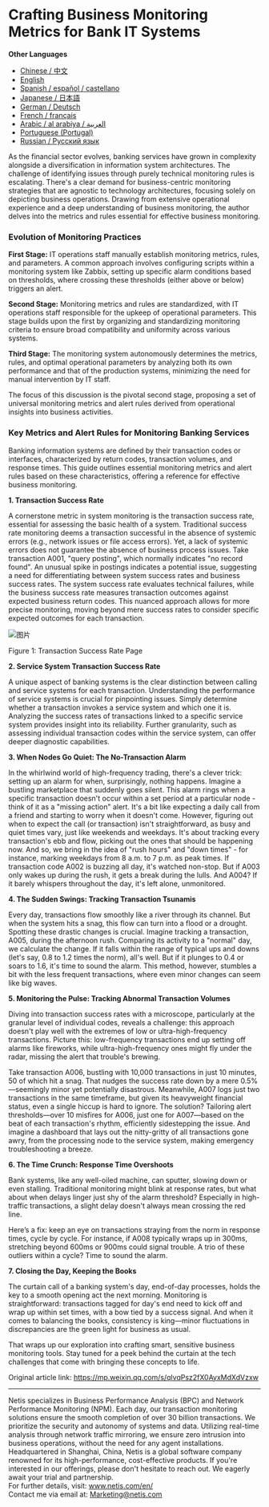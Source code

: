 # Crafting Business Monitoring Metrics for Bank IT Systems

**Other Languages**

+ [Chinese / 中文](https://github.com/lvdeshuii/OverFlow/blob/main/docs/zh/Crafting-Business-Monitoring-Metrics-for-Bank-IT-Systems-zh.md)
+ [English](https://github.com/lvdeshuii/OverFlow/blob/main/docs/en/Crafting-Business-Monitoring-Metrics-for-Bank-IT-Systems-en.md)
+ [Spanish / español / castellano](https://github.com/lvdeshuii/OverFlow/blob/main/docs/es/Crafting-Business-Monitoring-Metrics-for-Bank-IT-Systems-es.md)
+ [Japanese / 日本語](https://github.com/lvdeshuii/OverFlow/blob/main/docs/ja/Crafting-Business-Monitoring-Metrics-for-Bank-IT-Systems-ja.md)
+ [German / Deutsch](https://github.com/lvdeshuii/OverFlow/blob/main/docs/de/Crafting-Business-Monitoring-Metrics-for-Bank-IT-Systems-de.md)
+ [French / français](https://github.com/lvdeshuii/OverFlow/blob/main/docs/fr/Crafting-Business-Monitoring-Metrics-for-Bank-IT-Systems-fr.md)
+ [Arabic / al arabiya / العربية](https://github.com/lvdeshuii/OverFlow/blob/main/docs/ar/Crafting-Business-Monitoring-Metrics-for-Bank-IT-Systems-ar.md)
+ [Portuguese (Portugal)](https://github.com/lvdeshuii/OverFlow/blob/main/docs/pt/Crafting-Business-Monitoring-Metrics-for-Bank-IT-Systems-pt.md)
+ [Russian / Русский язык](https://github.com/lvdeshuii/OverFlow/blob/main/docs/ru/Crafting-Business-Monitoring-Metrics-for-Bank-IT-Systems-ru.md)

As the financial sector evolves, banking services have grown in complexity alongside a diversification in information system architectures. The challenge of identifying issues through purely technical monitoring rules is escalating. There's a clear demand for business-centric monitoring strategies that are agnostic to technology architectures, focusing solely on depicting business operations. Drawing from extensive operational experience and a deep understanding of business monitoring, the author delves into the metrics and rules essential for effective business monitoring.

### Evolution of Monitoring Practices

**First Stage:** IT operations staff manually establish monitoring metrics, rules, and parameters. A common approach involves configuring scripts within a monitoring system like Zabbix, setting up specific alarm conditions based on thresholds, where crossing these thresholds (either above or below) triggers an alert.

**Second Stage:** Monitoring metrics and rules are standardized, with IT operations staff responsible for the upkeep of operational parameters. This stage builds upon the first by organizing and standardizing monitoring criteria to ensure broad compatibility and uniformity across various systems.

**Third Stage:** The monitoring system autonomously determines the metrics, rules, and optimal operational parameters by analyzing both its own performance and that of the production systems, minimizing the need for manual intervention by IT staff.

The focus of this discussion is the pivotal second stage, proposing a set of universal monitoring metrics and alert rules derived from operational insights into business activities.

### Key Metrics and Alert Rules for Monitoring Banking Services

Banking information systems are defined by their transaction codes or interfaces, characterized by return codes, transaction volumes, and response times. This guide outlines essential monitoring metrics and alert rules based on these characteristics, offering a reference for effective business monitoring.

**1. Transaction Success Rate**

A cornerstone metric in system monitoring is the transaction success rate, essential for assessing the basic health of a system. Traditional success rate monitoring deems a transaction successful in the absence of systemic errors (e.g., network issues or file access errors). Yet, a lack of systemic errors does not guarantee the absence of business process issues. Take transaction A001, "query posting", which normally indicates "no record found". An unusual spike in postings indicates a potential issue, suggesting a need for differentiating between system success rates and business success rates. The system success rate evaluates technical failures, while the business success rate measures transaction outcomes against expected business return codes. This nuanced approach allows for more precise monitoring, moving beyond mere success rates to consider specific expected outcomes for each transaction.

![图片](https://mmbiz.qpic.cn/sz_mmbiz_png/MR8pzzoKXjZp8SC2icFBL32T5nicZc8Nn56cTG16anNEMp3ug4lF03nnh9vKEyp8aHLvoe5x0Fvibo1SDTlNmydeQ/640?wx_fmt=png&tp=webp&wxfrom=5&wx_lazy=1&wx_co=1)

Figure 1: Transaction Success Rate Page

**2. Service System Transaction Success Rate**

A unique aspect of banking systems is the clear distinction between calling and service systems for each transaction. Understanding the performance of service systems is crucial for pinpointing issues. Simply determine whether a transaction invokes a service system and which one it is. Analyzing the success rates of transactions linked to a specific service system provides insight into its reliability. Further granularity, such as assessing individual transaction codes within the service system, can offer deeper diagnostic capabilities.

**3. When Nodes Go Quiet: The No-Transaction Alarm**

In the whirlwind world of high-frequency trading, there's a clever trick: setting up an alarm for when, surprisingly, nothing happens. Imagine a bustling marketplace that suddenly goes silent. This alarm rings when a specific transaction doesn't occur within a set period at a particular node - think of it as a "missing action" alert. It's a bit like expecting a daily call from a friend and starting to worry when it doesn't come. However, figuring out when to expect the call (or transaction) isn't straightforward, as busy and quiet times vary, just like weekends and weekdays. It's about tracking every transaction's ebb and flow, picking out the ones that should be happening now. And so, we bring in the idea of "rush hours" and "down times" - for instance, marking weekdays from 8 a.m. to 7 p.m. as peak times. If transaction code A002 is buzzing all day, it's watched non-stop. But if A003 only wakes up during the rush, it gets a break during the lulls. And A004? If it barely whispers throughout the day, it's left alone, unmonitored.

**4. The Sudden Swings: Tracking Transaction Tsunamis**

Every day, transactions flow smoothly like a river through its channel. But when the system hits a snag, this flow can turn into a flood or a drought. Spotting these drastic changes is crucial. Imagine tracking a transaction, A005, during the afternoon rush. Comparing its activity to a "normal" day, we calculate the change. If it falls within the range of typical ups and downs (let's say, 0.8 to 1.2 times the norm), all's well. But if it plunges to 0.4 or soars to 1.6, it's time to sound the alarm. This method, however, stumbles a bit with the less frequent transactions, where even minor changes can seem like big waves.

**5. Monitoring the Pulse: Tracking Abnormal Transaction Volumes**

Diving into transaction success rates with a microscope, particularly at the granular level of individual codes, reveals a challenge: this approach doesn't play well with the extremes of low or ultra-high-frequency transactions. Picture this: low-frequency transactions end up setting off alarms like fireworks, while ultra-high-frequency ones might fly under the radar, missing the alert that trouble's brewing.

Take transaction A006, bustling with 10,000 transactions in just 10 minutes, 50 of which hit a snag. That nudges the success rate down by a mere 0.5%—seemingly minor yet potentially disastrous. Meanwhile, A007 logs just two transactions in the same timeframe, but given its heavyweight financial status, even a single hiccup is hard to ignore. The solution? Tailoring alert thresholds—over 10 misfires for A006, just one for A007—based on the beat of each transaction's rhythm, efficiently sidestepping the issue. And imagine a dashboard that lays out the nitty-gritty of all transactions gone awry, from the processing node to the service system, making emergency troubleshooting a breeze.

**6. The Time Crunch: Response Time Overshoots**

Bank systems, like any well-oiled machine, can sputter, slowing down or even stalling. Traditional monitoring might blink at response rates, but what about when delays linger just shy of the alarm threshold? Especially in high-traffic transactions, a slight delay doesn't always mean crossing the red line.

Here’s a fix: keep an eye on transactions straying from the norm in response times, cycle by cycle. For instance, if A008 typically wraps up in 300ms, stretching beyond 600ms or 900ms could signal trouble. A trio of these outliers within a cycle? Time to sound the alarm.

**7. Closing the Day, Keeping the Books**

The curtain call of a banking system's day, end-of-day processes, holds the key to a smooth opening act the next morning. Monitoring is straightforward: transactions tagged for day's end need to kick off and wrap up within set times, with a bow tied by a success signal. And when it comes to balancing the books, consistency is king—minor fluctuations in discrepancies are the green light for business as usual.

That wraps up our exploration into crafting smart, sensitive business monitoring tools. Stay tuned for a peek behind the curtain at the tech challenges that come with bringing these concepts to life.

Original article link: https://mp.weixin.qq.com/s/qlvqPsz2fX0AyxMdXdVzxw

***
Netis specializes in Business Performance Analysis (BPC) and Network Performance Monitoring (NPM). Each day, our transaction monitoring solutions ensure the smooth completion of over 30 billion transactions. We prioritize the security and autonomy of systems and data. Utilizing real-time analysis through network traffic mirroring, we ensure zero intrusion into business operations, without the need for any agent installations. Headquartered in Shanghai, China, Netis is a global software company renowned for its high-performance, cost-effective products. If you're interested in our offerings, please don't hesitate to reach out. We eagerly await your trial and partnership.  
For further details, visit: www.netis.com/en/  
Contact me via email at: Marketing@netis.com
